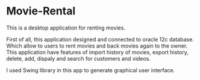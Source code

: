 # Movie-Rental
This is a desktop application for renting movies.

  First of all, this application designed and connected to oracle 12c database.
  Which allow to users to rent movies and back movies again to the owner.
  This application have features of import history of movies, export history, delete, add,
  dispaly and search for customers and videos.
  
  I used Swing library in this app to generate graphical user interface.
